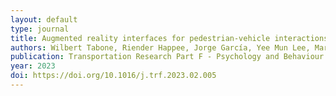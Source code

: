 ```yaml
---
layout: default
type: journal
title: Augmented reality interfaces for pedestrian-vehicle interactions - An online study
authors: Wilbert Tabone, Riender Happee, Jorge García, Yee Mun Lee, Maria Luce Lupetti, Natasha Merat, Joost de Winter
publication: Transportation Research Part F - Psychology and Behaviour
year: 2023
doi: https://doi.org/10.1016/j.trf.2023.02.005
---
```


